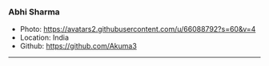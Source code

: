 ### Abhi Sharma
- Photo: https://avatars2.githubusercontent.com/u/66088792?s=60&v=4
- Location: India
- Github: https://github.com/Akuma3
***
